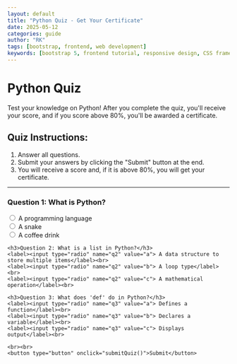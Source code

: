 ```yaml
---
layout: default
title: "Python Quiz - Get Your Certificate"
date: 2025-05-12
categories: guide
author: "RK"
tags: [bootstrap, frontend, web development]
keywords: [bootstrap 5, frontend tutorial, responsive design, CSS framework]
---
```


# Python Quiz

Test your knowledge on Python! After you complete the quiz, you'll receive your score, and if you score above 80%, you'll be awarded a certificate.

## Quiz Instructions:

1. Answer all questions.
2. Submit your answers by clicking the "Submit" button at the end.
3. You will receive a score and, if it is above 80%, you will get your certificate.

---

<div id="quiz-container">
  <form id="quiz-form">
    <h3>Question 1: What is Python?</h3>
    <label><input type="radio" name="q1" value="a"> A programming language</label><br>
    <label><input type="radio" name="q1" value="b"> A snake</label><br>
    <label><input type="radio" name="q1" value="c"> A coffee drink</label><br>

    <h3>Question 2: What is a list in Python?</h3>
    <label><input type="radio" name="q2" value="a"> A data structure to store multiple items</label><br>
    <label><input type="radio" name="q2" value="b"> A loop type</label><br>
    <label><input type="radio" name="q2" value="c"> A mathematical operation</label><br>

    <h3>Question 3: What does 'def' do in Python?</h3>
    <label><input type="radio" name="q3" value="a"> Defines a function</label><br>
    <label><input type="radio" name="q3" value="b"> Declares a variable</label><br>
    <label><input type="radio" name="q3" value="c"> Displays output</label><br>

    <br><br>
    <button type="button" onclick="submitQuiz()">Submit</button>
  </form>
  <div id="result"></div>
  <div id="certificate" style="display:none; margin-top:20px;">
    <h2>Congratulations! You've earned your Certificate!</h2>
    <p>Your score is above 80%!</p>
  </div>
</div>

<script>
  function submitQuiz() {
    const answers = {
      q1: 'a',  // Correct answer for question 1
      q2: 'a',  // Correct answer for question 2
      q3: 'a'   // Correct answer for question 3
    };

    let score = 0;
    const form = document.getElementById('quiz-form');

    // Check answers
    for (let i = 1; i <= 3; i++) {
      const question = `q${i}`;
      const userAnswer = form.querySelector(`input[name="${question}"]:checked`);
      if (userAnswer && userAnswer.value === answers[question]) {
        score++;
      }
    }

    // Calculate score percentage
    const percentage = (score / 3) * 100;

    // Show result
    const resultDiv = document.getElementById('result');
    resultDiv.innerHTML = `<p>Your score: ${percentage}%</p>`;

    // Show certificate if score > 80
    const certificateDiv = document.getElementById('certificate');
    if (percentage >= 80) {
      certificateDiv.style.display = 'block';
    } else {
      certificateDiv.style.display = 'none';
    }
  }
</script>
